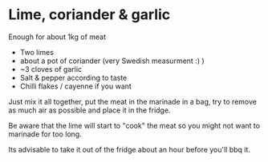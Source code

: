 # Lime, coriander & garlic

Enough for about 1kg of meat

* Two limes
* about a pot of coriander (very Swedish measurment :) )
* ~3 cloves of garlic
* Salt & pepper according to taste
* Chilli flakes / cayenne if you want

Just mix it all together, put the meat in the marinade in a bag, try to remove as much air as possible and place it in the fridge.

Be aware that the lime will start to "cook" the meat so you might not want to marinade for too long.

Its advisable to take it out of the fridge about an hour before you'll bbq it.
